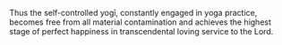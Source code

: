 Thus the self-controlled yogī, constantly engaged in yoga practice, becomes free from all material contamination and achieves the highest stage of perfect happiness in transcendental loving service to the Lord.